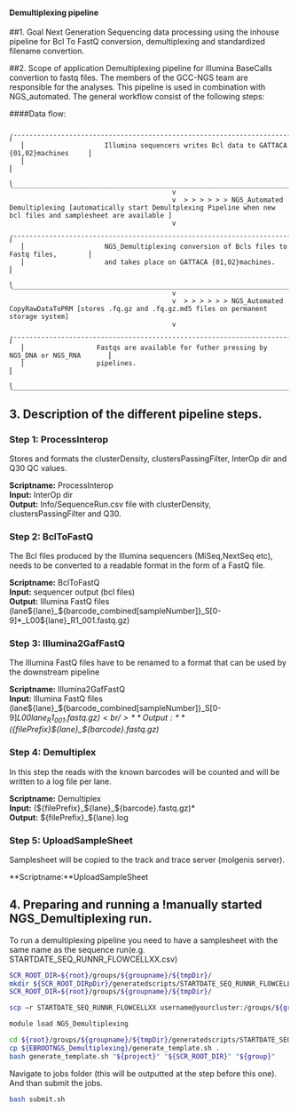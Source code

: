 #### Demultiplexing pipeline

##1. Goal
Next Generation Sequencing data processing using the inhouse pipeline for Bcl To FastQ conversion, demultiplexing and standardized filename convertion.

##2. Scope of application
Demultiplexing pipeline for Illumina BaseCalls convertion to fastq files.  The members of the GCC-NGS team are responsible for the analyses. This pipeline is used in combination with NGS_automated. The general workflow consist of the following steps:

####Data flow:
```
   ⎛¯¯¯¯¯¯¯¯¯¯¯¯¯¯¯¯¯¯¯¯¯¯¯¯¯¯¯¯¯¯¯¯¯¯¯¯¯¯¯¯¯¯¯¯¯¯¯¯¯¯¯¯¯¯¯¯¯¯¯¯¯¯¯¯¯¯¯¯¯¯¯¯¯¯¯¯¯¯¯¯¯¯¯¯¯¯⎞
   ⎜                    Illumina sequencers writes Bcl data to GATTACA {01,02}machines     ⎜
   ⎜                                                                                       ⎜
   ⎝______________________________________________________________________________________⎠
                                         v
                                         v  > > > > > > NGS_Automated Demultiplexing [automatically start Demultplexing Pipeline when new bcl files and samplesheet are available ]
                                         v
   ⎛¯¯¯¯¯¯¯¯¯¯¯¯¯¯¯¯¯¯¯¯¯¯¯¯¯¯¯¯¯¯¯¯¯¯¯¯¯¯¯¯¯¯¯¯¯¯¯¯¯¯¯¯¯¯¯¯¯¯¯¯¯¯¯¯¯¯¯¯¯¯¯¯¯¯¯¯¯¯¯¯¯¯¯¯¯¯⎞
   ⎜                    NGS_Demultiplexing conversion of Bcls files to Fastq files,        ⎜
   ⎜                    and takes place on GATTACA {01,02}machines.                        ⎜
   ⎝______________________________________________________________________________________⎠
                                         v
                                         v  > > > > > > NGS_Automated CopyRawDataToPRM [stores .fq.gz and .fq.gz.md5 files on permanent storage system]
                                         v                                           
   ⎛¯¯¯¯¯¯¯¯¯¯¯¯¯¯¯¯¯¯¯¯¯¯¯¯¯¯¯¯¯¯¯¯¯¯¯¯¯¯¯¯¯¯¯¯¯¯¯¯¯¯¯¯¯¯¯¯¯¯¯¯¯¯¯¯¯¯¯¯¯¯¯¯¯¯¯¯¯¯¯¯¯¯¯¯¯¯⎞
   ⎜                  Fastqs are available for futher pressing by NGS_DNA or NGS_RNA       ⎜
   ⎜                  pipelines.                                                           ⎜
   ⎝______________________________________________________________________________________⎠
```

## 3. Description of the different pipeline steps.
### Step 1: ProcessInterop
Stores and formats the clusterDensity, clustersPassingFilter, InterOp dir and Q30 QC values.

**Scriptname:** ProcessInterop <br/>
**Input:** InterOp dir <br/>
**Output:** Info/SequenceRun.csv file with clusterDensity, clustersPassingFilter and Q30. <br/>

### Step 2: BclToFastQ

The Bcl files produced by the Illumina sequencers (MiSeq,NextSeq etc), needs to be converted to a readable format in the form of a FastQ file.

**Scriptname:** BclToFastQ<br/>
**Input:** sequencer output (bcl files)<br/>
**Output:** Illumina FastQ files (lane${lane}_${barcode_combined[sampleNumber]}_S[0-9]*_L00${lane}_R1_001.fastq.gz)<br/>

### Step 3: Illumina2GafFastQ 
The Illumina FastQ files have to be renamed to a format that can be used by the downstream pipeline

**Scriptname:** Illumina2GafFastQ<br/>
**Input:** Illumina FastQ files (lane${lane}_${barcode_combined[sampleNumber]}_S[0-9]*_L00${lane}_R1_001.fastq.gz)<br/>
**Output:** (${filePrefix}_${lane}_${barcode}.fastq.gz)*<br/>

### Step 4: Demultiplex
In this step the reads with the known barcodes will be counted and will be written to a log file per lane.

**Scriptname:** Demultiplex<br/>
**Input:** (${filePrefix}_${lane}_${barcode}.fastq.gz)*<br/>
**Output:** ${filePrefix}_${lane}.log<br/>

  
### Step 5: UploadSampleSheet
Samplesheet will be copied to the track and trace server (molgenis server).

**Scriptname:**UploadSampleSheet<br/>

## 4. Preparing and running a !manually started NGS_Demultiplexing run.

To run a demultiplexing pipeline you need to have a samplesheet with the same name as the sequence run(e.g. STARTDATE_SEQ_RUNNR_FLOWCELLXX.csv)

```bash
SCR_ROOT_DIR=${root}/groups/${groupname}/${tmpDir}/
mkdir ${SCR_ROOT_DIRpDir}/generatedscripts/STARTDATE_SEQ_RUNNR_FLOWCELLXX
SCR_ROOT_DIR=${root}/groups/${groupname}/${tmpDir}/

scp –r STARTDATE_SEQ_RUNNR_FLOWCELLXX username@yourcluster:/groups/${groupname}/${tmpDir}/generatedscripts/

module load NGS_Demultiplexing

cd ${root}/groups/${groupname}/${tmpDir}/generatedscripts/STARTDATE_SEQ_RUNN_FLOWCELLXX
cp ${EBROOTNGS_Demultiplexing}/generate_template.sh .
bash generate_template.sh "${project}" "${SCR_ROOT_DIR}" "${group}"
```

Navigate to jobs folder (this will be outputted at the step before this one). And than submit the jobs.

```bash
bash submit.sh
```

